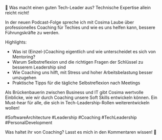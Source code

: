🎯 Was macht einen guten Tech-Leader aus? Technische Expertise allein reicht nicht! 

In der neuen Podcast-Folge spreche ich mit Cosima Laube über professionelles Coaching für Techies und wie es uns helfen kann, bessere Führungskräfte zu werden.

Highlights:
- Was ist (Einzel-)Coaching eigentlich und wie unterscheidet es sich von Mentoring?
- Warum Selbstreflexion und die richtigen Fragen der Schlüssel zu besserem Leadership sind
- Wie Coaching uns hilft, mit Stress und hoher Arbeitsbelastung besser umzugehen
- Praktische Tipps für die tägliche Selbstreflexion nach Meetings

Als Brückenbauerin zwischen Business und IT gibt Cosima wertvolle Einblicke, wie wir durch Coaching unsere Soft Skills entwickeln können. Ein Must-hear für alle, die sich in Tech-Leadership-Rollen weiterentwickeln wollen!

#SoftwareArchitecture #Leadership #Coaching #TechLeadership #PersonalDevelopment

Was haltet ihr von Coaching? Lasst es mich in den Kommentaren wissen! 🤔
